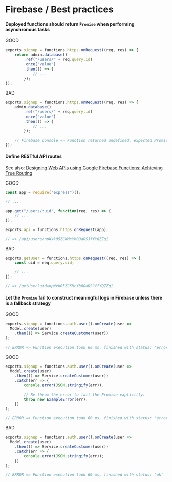 # Firebase / Best practices

#### Deployed functions should return `Promise` when performing asynchronous tasks

GOOD

```js
exports.signup = functions.https.onRequest((req, res) => {
    return admin.database()
        .ref("/users/" + req.query.id)
        .once("value")
        .then(() => {
            // ...
        });
});
```

BAD

```js
exports.signup = functions.https.onRequest((req, res) => {
    admin.database()
        .ref("/users/" + req.query.id)
        .once("value")
        .then(() => {
            // ...
        });

    // Firebase console => Function returned undefined, expected Promise or value.
});
```

#### Define RESTful API routes

See also: [Designing Web APIs using Google Firebase Functions: Achieving True Routing](https://medium.com/@atbe/firebase-functions-true-routing-2cb17a5cd288)

GOOD

```js
const app = require("express")();

// ...

app.get("/users/:uid", function(req, res) => {
    // ...
});

exports.api = functions.https.onRequest(app);

// => /api/users/npWxk05ZCKMcYb0OaDSJffYQZZq1
```

BAD

```js
exports.getUser = functions.https.onRequest((req, res) => {
    const uid = req.query.uid;

    // ...
});

// => /getUser?uid=npWxk05ZCKMcYb0OaDSJffYQZZq1
```

#### Let the `Promise` fail to construct meaningful logs in Firebase unless there is a fallback strategy

GOOD

```js
exports.signup = functions.auth.user().onCreate(user => 
  Model.create(user)
    .then(() => Service.createCustomer(user))
);

// ERROR => Function execution took 60 ms, finished with status: 'error'
```

GOOD

```js
exports.signup = functions.auth.user().onCreate(user =>
  Model.create(user)
    .then(() => Service.createCustomer(user))
    .catch(err => {
        console.error(JSON.stringify(err)).

        // Re-throw the error to fail the Promise explicitly.
        throw new ExampleError(err);
    })
);

// ERROR => Function execution took 60 ms, finished with status: 'error'
```

BAD

```js
exports.signup = functions.auth.user().onCreate(user =>
  Model.create(user)
    .then(() => Service.createCustomer(user))
    .catch(err => {
        console.error(JSON.stringify(err));
    })
);

// ERROR => Function execution took 60 ms, finished with status: 'ok'
```
